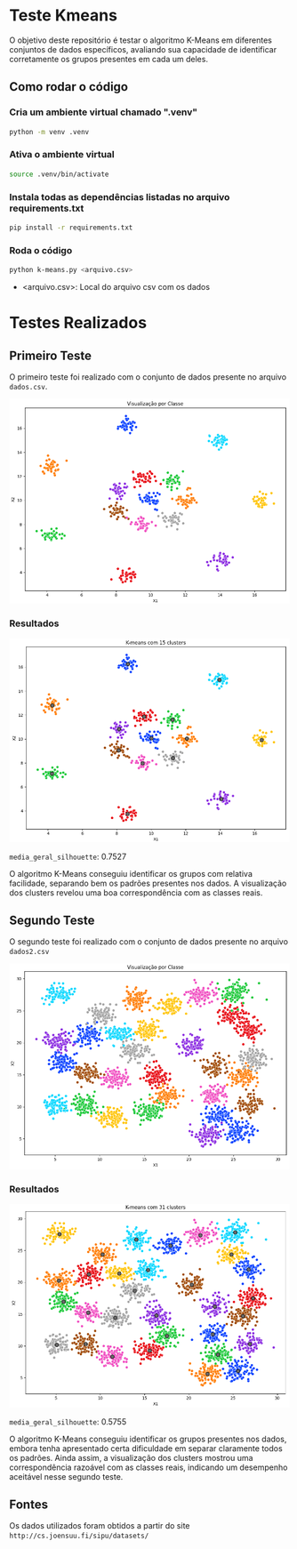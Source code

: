 # Teste Kmeans

O objetivo deste repositório é testar o algoritmo K-Means em diferentes
conjuntos de dados específicos, avaliando sua capacidade de identificar
corretamente os grupos presentes em cada um deles.

## Como rodar o código

### Cria um ambiente virtual chamado ".venv"
```sh
python -m venv .venv
```

### Ativa o ambiente virtual
```sh
source .venv/bin/activate
```

### Instala todas as dependências listadas no arquivo requirements.txt
```sh
pip install -r requirements.txt
```

### Roda o código
```sh
python k-means.py <arquivo.csv>
```

- \<arquivo.csv\>: Local do arquivo csv com os dados

# Testes Realizados

## Primeiro Teste

O primeiro teste foi realizado com o conjunto de dados presente no arquivo `dados.csv`.

![Dados1](https://github.com/kenjiThiago/Teste_Kmeans/blob/main/imagens/dados.png)

### Resultados

![Teste1](https://github.com/kenjiThiago/Teste_Kmeans/blob/main/imagens/dados_resultado.png)

`media_geral_silhouette`: 0.7527

O algoritmo K-Means conseguiu identificar os grupos com relativa facilidade,
separando bem os padrões presentes nos dados.  A visualização dos clusters
revelou uma boa correspondência com as classes reais.

## Segundo Teste

O segundo teste foi realizado com o conjunto de dados presente no arquivo `dados2.csv`

![Dados2](https://github.com/kenjiThiago/Teste_Kmeans/blob/main/imagens/dados2.png)

### Resultados

![Teste2](https://github.com/kenjiThiago/Teste_Kmeans/blob/main/imagens/dados2_resultado.png)

`media_geral_silhouette`: 0.5755

O algoritmo K-Means conseguiu identificar os grupos presentes nos dados, embora
tenha apresentado certa dificuldade em separar claramente todos os padrões.
Ainda assim, a visualização dos clusters mostrou uma correspondência razoável
com as classes reais, indicando um desempenho aceitável nesse segundo teste.

## Fontes

Os dados utilizados foram obtidos a partir do site `http://cs.joensuu.fi/sipu/datasets/`
